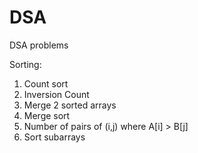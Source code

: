 # DSA
DSA problems

Sorting:
1. Count sort
2. Inversion Count
3. Merge 2 sorted arrays
4. Merge sort
5. Number of pairs of (i,j) where A[i] > B[j]
6. Sort subarrays
